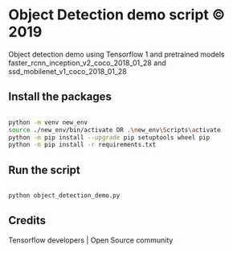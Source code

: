 # Object Detection demo script &copy; 2019

Object detection demo using Tensorflow 1 and pretrained models faster_rcnn_inception_v2_coco_2018_01_28 and ssd_mobilenet_v1_coco_2018_01_28


## Install the packages

```bash

python -m venv new_env
source ./new_env/bin/activate OR .\new_env\Scripts\activate
python -m pip install --upgrade pip setuptools wheel pip
python -m pip install -r requirements.txt

```

## Run the script


```bash

python object_detection_demo.py


```

## Credits

Tensorflow developers | Open Source community

